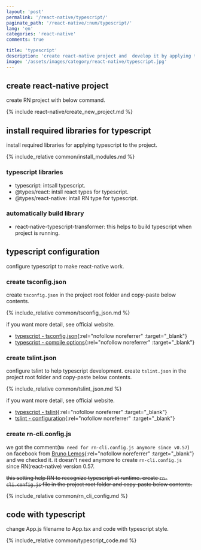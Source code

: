 ```yaml
---
layout: 'post'
permalink: '/react-native/typescript/'
paginate_path: '/react-native/:num/typescript/'
lang: 'en'
categories: 'react-native'
comments: true

title: 'typescript'
description: 'create react-native project and  develop it by applying typescript.'
image: '/assets/images/category/react-native/typescript.jpg'
---
```



## create react-native project
create RN project with below command.

{% include react-native/create_new_project.md %}

## install required libraries for typescript
install required libraries for applying typescript to the project.

{% include_relative common/install_modules.md %}

### typescript libraries
- typescript: intsall typescript.
- @types/react: intsll react types for typescript.
- @types/react-native: intall RN type for typescript.

### automatically build library
- react-native-typescript-transformer: this helps to build typescript when project is running.

## typescript configuration
configure typescript to make react-native work.

### create tsconfig.json
create ```tsconfig.json``` in the project root folder and copy-paste below contents.

{% include_relative common/tsconfig_json.md %}

if you want more detail, see official website.
- [typescript - tsconfig.json](https://www.typescriptlang.org/docs/handbook/tsconfig-json.html){:rel="nofollow noreferrer" :target="_blank"}
- [typescript - compile options](https://www.typescriptlang.org/docs/handbook/compiler-options.html){:rel="nofollow noreferrer" :target="_blank"}

### create tslint.json
configure tslint to help typescript development. create ```tslint.json``` in the project root folder and copy-paste below contents.

{% include_relative common/tslint_json.md %}

if you want more detail, see official website.
- [typescript - tslint](https://github.com/Microsoft/TypeScript-React-Starter#overriding-defaults){:rel="nofollow noreferrer" :target="_blank"}
- [tslint - configuration](https://palantir.github.io/tslint/usage/configuration/){:rel="nofollow noreferrer" :target="_blank"}

### create rn-cli.config.js
we got the comment(```No need for rn-cli.config.js anymore since v0.57```) on facebook from [Bruno Lemos](https://www.facebook.com/brunolemos?fref=gc&dti=586400221495560){:rel="nofollow noreferrer" :target="_blank"} and we checked it. it doesn't need anymore to create ```rn-cli.config.js``` since RN(react-native) version 0.57.

~~this setting help RN to recognize typescript at runtime. create ```rn-cli.config.js``` file in the project root folder and copy-paste below contents.~~

{% include_relative common/rn_cli_config.md %}

## code with typescript
change App.js filename to App.tsx and code with typescript style.

{% include_relative common/typescript_code.md %}